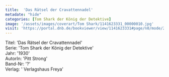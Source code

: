 ```yaml
---
title:  'Das Rätsel der Cravattennadel'
metadate: "hide"
categories: [Tom Shark der König der Detektive]
image: '/assets/images/coverart/Tom Shark/1141623331_00000010.jpg'
visit: 'https://portal.dnb.de/bookviewer/view/1141623331#page/n0/mode/2up'
---
```

Titel: 'Das Rätsel der Cravattennadel' <br>
Serie: 'Tom Shark der König der Detektive' <br>
Jahr: '1930' <br>
AutorIn: 'Pitt Strong' <br>
Band-Nr: '?' <br>
Verlag: ' Verlagshaus Freya'